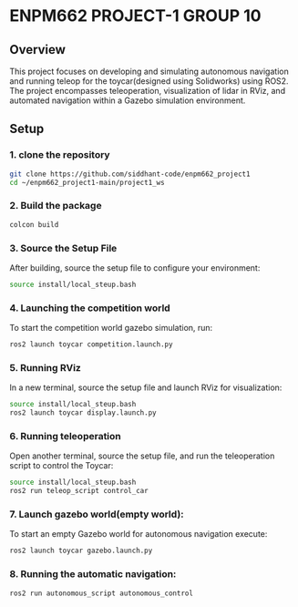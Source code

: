# ENPM662 PROJECT-1 GROUP 10

## Overview
This project focuses on developing and simulating autonomous navigation and running teleop for the toycar(designed using Solidworks) using ROS2. The project encompasses teleoperation, visualization of lidar in RViz, and automated navigation within a Gazebo simulation environment.

## Setup
### 1. clone the repository
```bash
git clone https://github.com/siddhant-code/enpm662_project1
cd ~/enpm662_project1-main/project1_ws
```

### 2. Build the package
```bash
colcon build
```

### 3. Source the Setup File
After building, source the setup file to configure your environment:
```bash
source install/local_steup.bash
```

### 4. Launching the competition world
To start the competition world gazebo simulation, run:
```bash
ros2 launch toycar competition.launch.py
```

### 5. Running RViz
In a new terminal, source the setup file and launch RViz for visualization:
```bash
source install/local_steup.bash
ros2 launch toycar display.launch.py
```

### 6. Running teleoperation
Open another terminal, source the setup file, and run the teleoperation script to control the Toycar:
```bash
source install/local_steup.bash
ros2 run teleop_script control_car
```

### 7. Launch gazebo world(empty world):
To start an empty Gazebo world for autonomous navigation execute:
```bash
ros2 launch toycar gazebo.launch.py
```

### 8. Running the automatic navigation:
```bash
ros2 run autonomous_script autonomous_control
```
